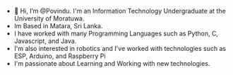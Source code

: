 - 👋 Hi, I’m @Povindu. I'm an Information Technology Undergraduate at the University of Moratuwa. 
- Im Based in Matara, Sri Lanka.
- I have worked with many Programming Languages such as Python, C, Javascript, and Java.
- I'm also interested in robotics and I've worked with technologies such as ESP, Arduino, and Raspberry Pi
- I'm passionate about Learning and Working with new technologies.
